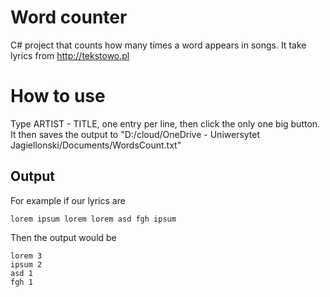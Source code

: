 # Word counter

C# project that counts how many times a word appears in songs. It take lyrics from http://tekstowo.pl

# How to use
Type ARTIST - TITLE, one entry per line, then click the only one big button. It then saves the output to "D:/cloud/OneDrive - Uniwersytet Jagiellonski/Documents/WordsCount.txt"

## Output

For example if our lyrics are

```lorem ipsum lorem lorem asd fgh ipsum ```

Then the output would be

```
lorem 3
ipsum 2
asd 1
fgh 1
```
